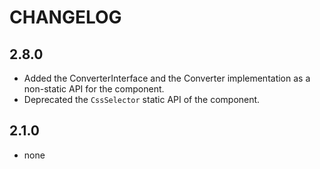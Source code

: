 CHANGELOG
=========

2.8.0
-----

 * Added the ConverterInterface and the Converter implementation as a non-static API for the component.
 * Deprecated the `CssSelector` static API of the component.

2.1.0
-----

 * none
